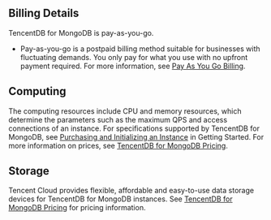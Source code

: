 ## Billing Details ##
TencentDB for MongoDB is pay-as-you-go.
- Pay-as-you-go is a postpaid billing method suitable for businesses with fluctuating demands. You only pay for what you use with no upfront payment required. For more information, see [Pay As You Go Billing](https://intl.cloud.tencent.com/document/product/555/30328).

## Computing ##
The computing resources include CPU and memory resources, which determine the parameters such as the maximum QPS and access connections of an instance. For specifications supported by TencentDB for MongoDB, see [Purchasing and Initializing an Instance](https://intl.cloud.tencent.com/document/product/240/19868) in Getting Started. For more information on prices, see [TencentDB for MongoDB Pricing](https://intl.cloud.tencent.com/product/mongodb#m_pricing).

## Storage ##
Tencent Cloud provides flexible, affordable and easy-to-use data storage devices for TencentDB for MongoDB instances. See [TencentDB for MongoDB Pricing](https://intl.cloud.tencent.com/product/mongodb#m_pricing) for pricing information.

